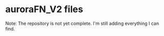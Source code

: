 # auroraFN_V2 files
Note: The repository is not yet complete. I'm still adding everything I can find.
